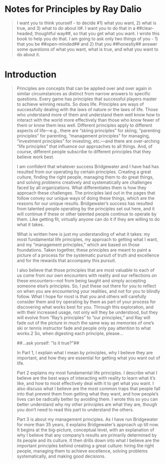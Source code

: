 # Notes for Principles by Ray Dalio
> I want you to think yourself - to decide #1) what you want, 2) what is true, and 3) what to do about it#. I want you to do that in a ##clear-headed, thoughtful way##, so that you get what you want. I wrote this book to help you do that. I am going to ask only two things of you - 1) that you be ##open-minded## and 2) that you ##honestly## answer some questions of what you want, what is true, and what you want to do about it.

# Introduction
> Principles are concepts that can be applied over and over again in similar circumstances as distinct from narrow answers to specific questions. Every game has principles that successful players master to achieve winning results. So does life. Principles are ways of successfully dealing with the laws of nature or the laws of life. Those who understand more of them and understand them well know how to interact with the world more effectively than those who know fewer of them or know them less well. Different principles apply to different aspects of life—e.g., there are “skiing principles” for skiing, “parenting principles” for parenting, “management principles” for managing, “investment principles” for investing, etc.—and there are over-arching “life principles” that influence our approaches to all things. And, of course, different people subscribe to different principles that they believe work best.
> 
> I am confident that whatever success Bridgewater and I have had has resulted from our operating by certain principles. Creating a great culture, finding the right people, managing them to do great things, and solving problems creatively and systematically are challenges faced by all organizations. What differentiates them is how they approach these challenges. The principles laid out in the pages that follow convey our unique ways of doing these things, which are the reasons for our unique results. Bridgewater’s success has resulted from talented people operating by the principles set out here, and it will continue if these or other talented people continue to operate by them. Like getting fit, virtually anyone can do it if they are willing to do what it takes.
> 
> What is written here is just my understanding of what it takes: my most fundamental life principles, my approach to getting what I want, and my “management principles,” which are based on those foundations. Taken together, these principles are meant to paint a picture of a process for the systematic pursuit of truth and excellence and for the rewards that accompany this pursuit.
> 
> I also believe that those principles that are most valuable to each of us come from our own encounters with reality and our reflections on these encounters—not from being taught and simply accepting someone else’s principles. So, I put these out there for you to reflect on when you are encountering your realities, and not for you to blindly follow. What I hope for most is that you and others will carefully consider them and try operating by them as part of your process for discovering what works best for you. Through this exploration, and with their increased usage, not only will they be understood, but they will evolve from “Ray’s principles” to “our principles,” and Ray will fade out of the picture in much the same way as memories of one’s ski or tennis instructor fade and people only pay attention to what works.2 So, when digesting each principle, please...> 
> ##...ask yorself: "Is it true?"##
> 
> In Part 1, I explain what I mean by principles, why I believe they are important, and how they are essential for getting what you want out of life.
> > Part 2 explains my most fundamental life principles. I describe what I believe are the best ways of interacting with reality to learn what it’s like, and how to most effectively deal with it to get what you want. I also discuss what I believe are the most common traps that people fall into that prevent them from getting what they want, and how people’s lives can be radically better by avoiding them. I wrote this so you can better understand why my other principles are what they are, though you don’t need to read this part to understand the others.
> > Part 3 is about my management principles. As I have run Bridgewater for more than 35 years, it explains Bridgewater’s approach up till now. It begins at the big-picture, conceptual level, with an explanation of why I believe that any company’s results are primarily determined by its people and its culture. It then drills down into what I believe are the important principles behind creating a great culture: hiring the right people, managing them to achieve excellence, solving problems systematically, and making good decisions.
